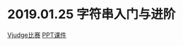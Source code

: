 # 2019.01.25 字符串入门与进阶
[Vjudge比赛](https://vjudge.net/contest/281021)
[PPT课件](_v_attachments/20190824113055400_6239/字符串相关算法.pptx)
